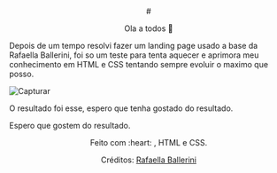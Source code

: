 <div align="center">
  # <p> Ola a todos 👋</p>
</div>

Depois de um tempo resolvi fazer um landing page usado a base da Rafaella Ballerini, foi so um teste para tenta aquecer e aprimora meu conhecimento em HTML e CSS tentando sempre evoluir o maximo que posso.

![Capturar](https://user-images.githubusercontent.com/80917181/226411174-7af2d340-d3c7-4ee4-bffd-79c1108b1520.PNG)

O resultado foi esse, espero que tenha gostado do resultado.

Espero que gostem do resultado.

<div align="center">
  <p>Feito com :heart: , HTML e CSS.</p>
  <p>Créditos: <a href="https://github.com/rafaballerini">Rafaella Ballerini</a></p>
</div>
